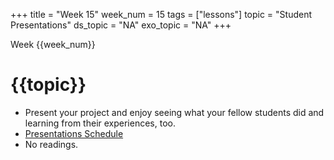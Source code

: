 +++
title = "Week 15"
week_num = 15
tags = ["lessons"]
topic = "Student Presentations"
ds_topic = "NA"
exo_topic =  "NA"
+++

Week {{week_num}}
# {{topic}}

- Present your project and enjoy seeing what your fellow students did and learning from their experiences, too.
- [Presentations Schedule](https://github.com/PsuAstro416/PresentationScheduleSpring2025)
- No readings.  
